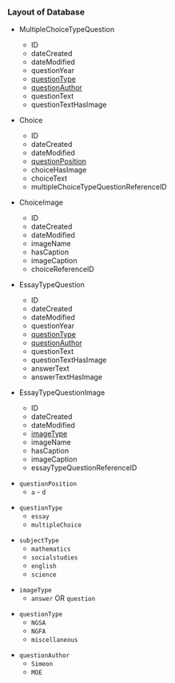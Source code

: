 ### Layout of Database

- MultipleChoiceTypeQuestion

  - ID
  - dateCreated
  - dateModified
  - questionYear
  - [ questionType ](#question-type)
  - [ questionAuthor ](#question-author)
  - questionText
  - questionTextHasImage

- Choice

  - ID
  - dateCreated
  - dateModified
  - [ questionPosition ](#question-position)
  - choiceHasImage
  - choiceText
  - multipleChoiceTypeQuestionReferenceID

- ChoiceImage

  - ID
  - dateCreated
  - dateModified
  - imageName
  - hasCaption
  - imageCaption
  - choiceReferenceID

- EssayTypeQuestion

  - ID
  - dateCreated
  - dateModified
  - questionYear
  - [ questionType ](#question-type)
  - [ questionAuthor ](#question-author)
  - questionText
  - questionTextHasImage
  - answerText
  - answerTextHasImage

- EssayTypeQuestionImage

  - ID
  - dateCreated
  - dateModified
  - [imageType](#image-type)
  - imageName
  - hasCaption
  - imageCaption
  - essayTypeQuestionReferenceID

<a id="question-position"></a>

- `questionPosition`
  - `a` - `d`

<a id="question-type"></a>

- `questionType`
  - `essay`
  - `multipleChoice`

<a id="subject-type"></a>

- `subjectType`
  - `mathematics`
  - `socialstudies`
  - `english`
  - `science`

<a id="image-type"></a>

- `imageType`
  - `answer` OR `question`

<a id="question-type"></a>

- `questionType`
  - `NGSA`
  - `NGFA`
  - `miscellaneous`

<a id="question-author"></a>

- `questionAuthor`
  - `Simeon`
  - `MOE`
